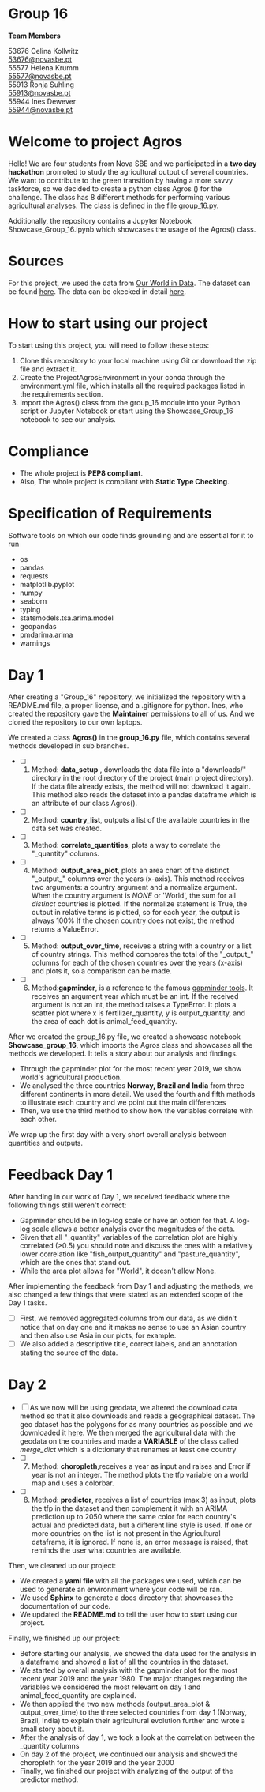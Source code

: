 # Group 16
__Team Members__

53676 Celina Kollwitz  
53676@novasbe.pt  
55577 Helena Krumm  
55577@novasbe.pt  
55913 Ronja Suhling  
55913@novasbe.pt  
55944 Ines Dewever  
55944@novasbe.pt  


# Welcome to project Agros
Hello! We are four students from Nova SBE and we participated in a __two day hackathon__ promoted to study the agricultural output of several countries. We want to contribute to the green transition by having a more savvy taskforce, so we decided to create a python class Agros () for the challenge. The class has 8 different methods for performing various agricultural analyses. The class is defined in the file group_16.py.

Additionally, the repository contains a Jupyter Notebook Showcase_Group_16.ipynb which showcases the usage of the Agros() class.


# Sources
For this project, we used the data from [Our World in Data](https://ourworldindata.org/). The dataset can be found [here](https://github.com/owid/owid-datasets/blob/master/datasets/Agricultural%20total%20factor%20productivity%20(USDA)/Agricultural%20total%20factor%20productivity%20(USDA).csv).
The data can be ckecked in detail [here](https://github.com/owid/owid-datasets/tree/master/datasets/Agricultural%20total%20factor%20productivity%20(USDA)).

# How to start using our project

To start using this project, you will need to follow these steps:

1) Clone this repository to your local machine using Git or download the zip file and extract it.
2) Create the ProjectAgrosEnvironment in your conda through the environment.yml file, which installs all the required packages listed in the requirements section.
3) Import the Agros() class from the group_16 module into your Python script or Jupyter Notebook or start using the Showcase_Group_16 notebook to see our analysis.


# Compliance
- The whole project is __PEP8 compliant__. 
- Also, The whole project is compliant with __Static Type Checking__.

# Specification of Requirements
Software tools on which our code finds grounding and are essential for it to run
- os
- pandas
- requests
- matplotlib.pyplot
- numpy
- seaborn
- typing
- statsmodels.tsa.arima.model
- geopandas
- pmdarima.arima
- warnings

# Day 1
After creating a  "Group_16" repository, we initialized the repository with a README.md file, a proper license, and a .gitignore for python. Ines, who created the repository gave the __Maintainer__ permissions to all of us. And we cloned the repository to our own laptops. 

We created a class __Agros()__ in the __group_16.py__ file, which contains several methods developed in sub branches. 
- [ ] 1. Method:   __data_setup__ , downloads the data file into a "downloads/" directory in the root directory of the project (main project directory). If the data file already exists, the method will not download it again. This method also reads the dataset into a pandas dataframe which is an attribute of our class Agros().
- [ ] 2. Method: __country_list__, outputs a list of the available countries in the data set was created.
- [ ] 3. Method: __correlate_quantities__, plots a way to correlate the "\_quantity" columns.
- [ ] 4. Method: __output_area_plot__, plots an area chart of the distinct "\_output_" columns over the years (x-axis). This method receives two arguments: a country argument and a normalize argument. When the country argument is *NONE* or 'World', the sum for all *distinct* countries is plotted. If the normalize statement is True, the output in relative terms is plotted, so for each year, the output is always 100% If the chosen country does not exist, the method returns a ValueError.
- [ ] 5. Method: __output_over_time__, receives a string with a country or a list of country strings. This method compares the total of the "\_output_" columns for each of the chosen countries over the years (x-axis) and plots it, so a comparison can be made.
- [ ] 6. Method:__gapminder__, is a reference to the famous [gapminder tools](https://www.gapminder.org/tools/#$chart-type=bubbles&url=v1). It receives an argument year which must be an int. If the received argument is not an int, the method raises a TypeError. It plots a scatter plot where x is fertilizer_quantity, y is output_quantity, and the area of each dot is animal_feed_quantity.

After we created the group_16.py file, we created a showcase notebook __Showcase_group_16__, which imports the Agros class and showcases all the methods we developed. It tells a story about our analysis and findings. 
- Through the gapminder plot for the most recent year 2019, we show world's agricultural production. 
- We analysed the three countries __Norway, Brazil and India__ from three different continents in more detail. We used the fourth and fifth  methods to illustrate each country and we point out the main differences
- Then, we use the third method to show how the variables correlate with each other.

We wrap up the first day with a very short overall analysis between quantities and outputs.

# Feedback Day 1
After handing in our work of Day 1, we received feedback where the following things still weren't correct:
- Gapminder should be in log-log scale or have an option for that. A log-log scale allows a better analysis over the magnitudes of the data.
- Given that all "_quantity" variables of the correlation plot are highly correlated (>0.5) you should note and discuss the ones with a relatively lower correlation like "fish_output_quantity" and "pasture_quantity", which are the ones that stand out.
- While the area plot allows for "World", it doesn't allow None.

After implementing the feedback from Day 1 and adjusting the methods, we also changed a few things that were stated as an extended scope of the Day 1 tasks. 
- [ ] First, we removed aggregated columns from our data, as we didn't notice that on day one and it makes no sense to use an Asian country and then also use Asia in our plots, for example. 
- [ ] We also added a descriptive title, correct labels, and an annotation stating the source of the data.

# Day 2
- [ ] As we now will be using geodata, we altered the download data method so that it also downloads and reads a geographical dataset. The geo dataset has the polygons for as many countries as possible and we downloaded it [here](https://www.naturalearthdata.com). We then merged the agricultural data with the geodata on the countries and made a **VARIABLE** of the class called *merge_dict* which is a dictionary that renames at least one country
- [ ] 7. Method: __choropleth__,receives a year as input and raises and Error if year is not an integer. The method plots the tfp variable on a world map and uses a colorbar.
- [ ] 8. Method: __predictor__, receives a list of countries (max 3) as input, plots the tfp in the dataset and then complement it with an ARIMA prediction up to 2050 where the same color for each country's actual and predicted data, but a different line style is used. If one or more countries on the list is not present in the Agricultural dataframe, it is ignored. If none is, an error message is raised, that reminds the user what countries are available. 

Then, we cleaned up our project:
- We created a __yaml file__ with all the packages we used, which can be used to generate an environment where your code will be ran.
- We used __Sphinx__ to generate a docs directory that showcases the documentation of our code. 
- We updated the __README.md__ to tell the user how to start using our project.

Finally, we finished up our project:
- Before starting our analysis, we showed the data used for the analysis in a dataframe and showed a list of all the countries in the dataset.
- We started by overall analysis with the gapminder plot for the most recent year 2019 and the year 1980. The major changes regarding the variables we considered the most relevant on day 1 and animal_feed_quantity are explained.
- We then applied the two new methods (output_area_plot & output_over_time) to the three selected countries from day 1 (Norway, Brazil, India) to explain their agricultural evolution further and wrote a small story about it.
- After the analysis of day 1, we took a look at the correlation between the _quantity columns
- On day 2 of the project, we continued our analysis and showed the choropleth for the year 2019 and the year 2000
- Finally, we finished our project with analyzing of the output of the predictor method.
